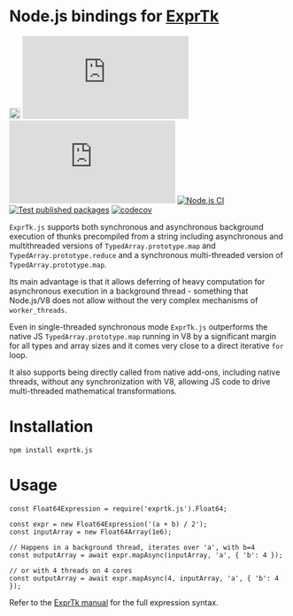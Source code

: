 # Node.js bindings for [ExprTk](http://www.partow.net/programming/exprtk/index.html)

[<img src="https://github.githubassets.com/images/modules/logos_page/GitHub-Mark.png" width="20"/>](https://github.com/mmomtchev/exprtk.js)
[![License: ISC](https://img.shields.io/github/license/mmomtchev/exprtk.js)](https://github.com/mmomtchev/exprtk.js/blob/master/LICENSE)
[![npm version](https://img.shields.io/npm/v/exprtk.js)](https://www.npmjs.com/package/exprtk.js)
[![Node.js CI](https://github.com/mmomtchev/exprtk.js/actions/workflows/test-dev.yml/badge.svg)](https://github.com/mmomtchev/exprtk.js/actions/workflows/test-dev.yml)
[![Test published packages](https://github.com/mmomtchev/exprtk.js/actions/workflows/test-release.yml/badge.svg)](https://github.com/mmomtchev/exprtk.js/actions/workflows/test-release.yml)
[![codecov](https://codecov.io/gh/mmomtchev/exprtk.js/branch/main/graph/badge.svg?token=H8v2uuZGYg)](https://codecov.io/gh/mmomtchev/exprtk.js)

`ExprTk.js` supports both synchronous and asynchronous background execution of thunks precompiled from a string including asynchronous and multithreaded versions of `TypedArray.prototype.map` and `TypedArray.prototype.reduce` and a synchronous multi-threaded version of `TypedArray.prototype.map`.

Its main advantage is that it allows deferring of heavy computation for asynchronous execution in a background thread - something that Node.js/V8 does not allow without the very complex mechanisms of `worker_threads`.

Even in single-threaded synchronous mode `ExprTk.js` outperforms the native JS `TypedArray.prototype.map` running in V8 by a significant margin for all types and array sizes and it comes very close to a direct iterative `for` loop.

It also supports being directly called from native add-ons, including native threads, without any synchronization with V8, allowing JS code to drive multi-threaded mathematical transformations.

# Installation

```
npm install exprtk.js
```

# Usage

```
const Float64Expression = require('exprtk.js').Float64;

const expr = new Float64Expression('(a + b) / 2');
const inputArray = new Float64Array(1e6);

// Happens in a background thread, iterates over 'a', with b=4
const outputArray = await expr.mapAsync(inputArray, 'a', { 'b': 4 });

// or with 4 threads on 4 cores
const outputArray = await expr.mapAsync(4, inputArray, 'a', { 'b': 4 });
```

Refer to the [ExprTk manual](https://github.com/ArashPartow/exprtk/blob/master/readme.txt) for the full expression syntax.
